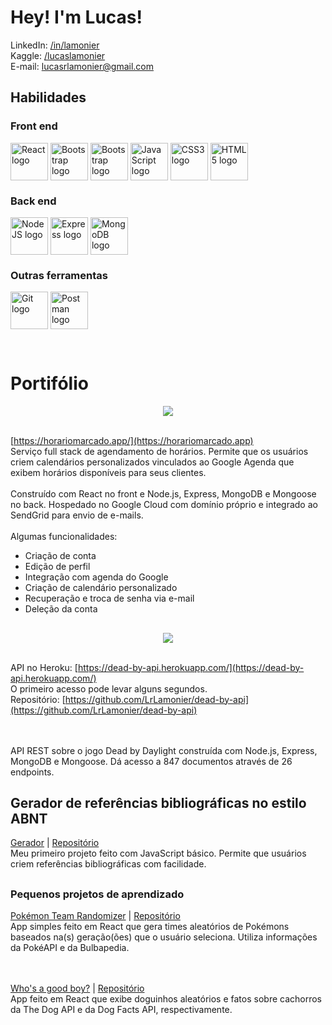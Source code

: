 # Hey! I'm Lucas!  
  
LinkedIn: [/in/lamonier](https://www.linkedin.com/in/lamonier/)<br>
Kaggle: [/lucaslamonier](https://www.kaggle.com/lucaslamonier)<br>
E-mail: [lucasrlamonier@gmail.com](mailto:lucasrlamonier@gmail.com)  


## Habilidades  

### Front end

<img src="https://cdn.worldvectorlogo.com/logos/react-2.svg" alt="React logo" align="center" height="60" width="60" /> <img src="https://cdn.worldvectorlogo.com/logos/bootstrap-5-1.svg" alt="Bootstrap logo" align="center" height="60" width="60" /> <img src="https://cdn.worldvectorlogo.com/logos/sass-1.svg" alt="Bootstrap logo" align="center" height="60" width="60" /> <img src="https://cdn.worldvectorlogo.com/logos/logo-javascript.svg" alt="JavaScript logo" align="center" height="60" width="60" /> <img src="https://cdn.worldvectorlogo.com/logos/css-3.svg" alt="CSS3 logo" align="center" height="60" width="60" /> <img src="https://cdn.worldvectorlogo.com/logos/html-1.svg" alt="HTML5 logo" align="center" height="60" width="60" />

### Back end

<img src="https://cdn.worldvectorlogo.com/logos/nodejs-icon.svg" alt="NodeJS logo" align="center" height="60" width="60" /> <img src="https://cdn.worldvectorlogo.com/logos/express-109.svg" alt="Express logo" align="center" height="60" width="60" /> <img src="https://cdn.worldvectorlogo.com/logos/mongodb-icon-1.svg" alt="MongoDB logo" align="center" height="60" width="60" />

### Outras ferramentas

<img src="https://cdn.worldvectorlogo.com/logos/git-icon.svg" alt="Git logo" align="center" height="60" width="60" /> <img src="https://cdn.worldvectorlogo.com/logos/postman.svg" alt="Postman logo" align="center" height="60" width="60" />

<br/>  


# Portifólio  

<div align="center">
  <img src="https://i.imgur.com/q9rSHAp.png" align="center" height="" width="" />
</div>

<br>[https://horariomarcado.app/](https://horariomarcado.app)
<br>Serviço full stack de agendamento de horários. Permite que os usuários criem calendários personalizados vinculados ao Google Agenda que exibem horários disponíveis para seus clientes.<br><br>Construído com React no front e Node.js, Express, MongoDB e Mongoose no back. Hospedado no Google Cloud com domínio próprio e integrado ao SendGrid para envio de e-mails.
<br><br>Algumas funcionalidades:<br>
- Criação de conta<br>
- Edição de perfil<br>
- Integração com agenda do Google<br>
- Criação de calendário personalizado<br>
- Recuperação e troca de senha via e-mail<br>
- Deleção da conta<br>

##
<div align="center">
<img src="https://i.imgur.com/ih3225s.png" align="center" height="" width="" />
</div>  
  

<br>API no Heroku: [https://dead-by-api.herokuapp.com/](https://dead-by-api.herokuapp.com/)
<br>O primeiro acesso pode levar alguns segundos.
<br>Repositório: [https://github.com/LrLamonier/dead-by-api](https://github.com/LrLamonier/dead-by-api)

<br><br>API REST sobre o jogo Dead by Daylight construída com Node.js, Express, MongoDB e Mongoose. Dá acesso a 847 documentos através de 26 endpoints.



##
## Gerador de referências bibliográficas no estilo ABNT  
[Gerador](https://lrlamonier.github.io/abnt-references/) | [Repositório](https://github.com/LrLamonier/abnt-references)
<br>
Meu primeiro projeto feito com JavaScript básico. Permite que usuários criem referências bibliográficas com facilidade.  
  


##
### Pequenos projetos de aprendizado  
[Pokémon Team Randomizer](https://lrlamonier.github.io/pokemon-team-randomizer/) | [Repositório](https://github.com/LrLamonier/pokemon-team-randomizer)
<br>
App simples feito em React que gera times aleatórios de Pokémons baseados na(s) geração(ões) que o usuário seleciona. Utiliza informações da PokéAPI e da Bulbapedia.  
  
<br><br>[Who's a good boy?](https://lrlamonier.github.io/whos-a-good-boy/) | [Repositório](https://github.com/LrLamonier/whos-a-good-boy)<br>
App feito em React que exibe doguinhos aleatórios e fatos sobre cachorros da The Dog API e da Dog Facts API, respectivamente.  

